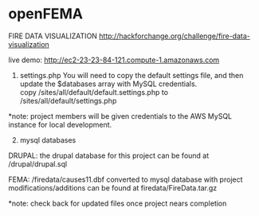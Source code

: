 openFEMA
========

FIRE DATA VISUALIZATION
http://hackforchange.org/challenge/fire-data-visualization

live demo:   http://ec2-23-23-84-121.compute-1.amazonaws.com

1) settings.php
You will need to copy the default settings file, and then update the $databases array with MySQL credentials.<br>
copy /sites/all/default/default.settings.php to /sites/all/default/settings.php

*note: project members will be given credentials to the AWS MySQL instance for local development.


2) mysql databases

DRUPAL: the drupal database for this project can be found at /drupal/drupal.sql

FEMA: /firedata/causes11.dbf converted to mysql database with project modifications/additions can be found at firedata/FireData.tar.gz

*note: check back for updated files once project nears completion